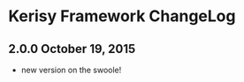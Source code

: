 Kerisy Framework ChangeLog
==========================

2.0.0 October 19, 2015
---------------------

- new version on the swoole!
